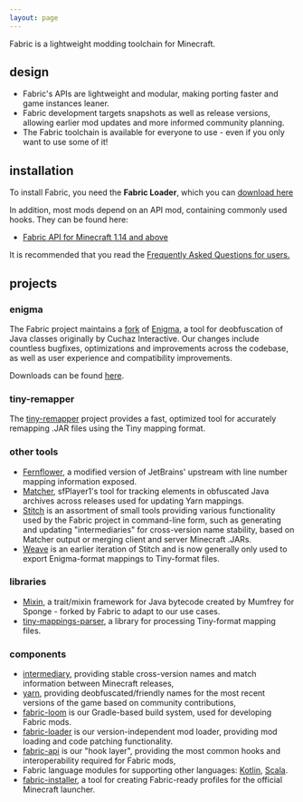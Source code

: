 ```yaml
---
layout: page
---
```

Fabric is a lightweight modding toolchain for Minecraft.

## design

* Fabric's APIs are lightweight and modular, making porting faster and game instances leaner.
* Fabric development targets snapshots as well as release versions, allowing earlier mod updates and more informed community planning.
* The Fabric toolchain is available for everyone to use - even if you only want to use some of it!

## installation

To install Fabric, you need the **Fabric Loader**, which you can <a class="page-link page-link-download" href="/use">download here</a>

In addition, most mods depend on an API mod, containing commonly used hooks. They can be found here:

* [Fabric API for Minecraft 1.14 and above](https://minecraft.curseforge.com/projects/fabric/files)

It is recommended that you read the <a href="https://fabricmc.net/wiki/faq:user">Frequently Asked Questions for users.</a> 

## projects

### enigma

The Fabric project maintains a [fork](https://github.com/FabricMC/Enigma) of [Enigma](https://www.cuchazinteractive.com/enigma/), a tool
for deobfuscation of Java classes originally by Cuchaz Interactive. Our changes include countless
bugfixes, optimizations and improvements across the codebase, as well as user experience and compatibility
improvements.

Downloads can be found [here](https://maven.fabricmc.net/cuchaz/enigma/).

### tiny-remapper

The [tiny-remapper](https://github.com/FabricMC/tiny-remapper) project provides a fast, optimized tool for accurately remapping .JAR files
using the Tiny mapping format.

### other tools

* [Fernflower](https://github.com/FabricMC/intellij-fernflower), a modified version of JetBrains' upstream with line number mapping information exposed.
* [Matcher](https://github.com/sfPlayer1/Matcher/), sfPlayer1's tool for tracking elements in obfuscated Java archives across releases used for updating Yarn mappings.
* [Stitch](https://github.com/FabricMC/stitch) is an assortment of small tools providing various functionality used by the Fabric project in command-line form, such as
generating and updating "intermediaries" for cross-version name stability, based on Matcher output or merging client and server Minecraft .JARs.
* [Weave](https://github.com/FabricMC/weave) is an earlier iteration of Stitch and is now generally only used to export Enigma-format mappings to
Tiny-format files.

### libraries

* [Mixin](https://github.com/FabricMC/Mixin), a trait/mixin framework for Java bytecode created by Mumfrey for Sponge - forked by Fabric to adapt to our use cases.
* [tiny-mappings-parser](https://github.com/FabricMC/tiny-mappings-parser), a library for processing Tiny-format mapping files.

### components

* [intermediary](https://github.com/FabricMC/intermediary), providing stable cross-version names and match information between Minecraft releases,
* [yarn](https://github.com/FabricMC/yarn), providing deobfuscated/friendly names for the most recent versions of the game based on community contributions,
* [fabric-loom](https://github.com/FabricMC/fabric-loom) is our Gradle-based build system, used for developing Fabric mods.
* [fabric-loader](https://github.com/FabricMC/fabric-loader) is our version-independent mod loader, providing mod loading and code patching functionality.
* [fabric-api](https://github.com/FabricMC/fabric) is our "hook layer", providing the most common hooks and interoperability required for Fabric mods,
* Fabric language modules for supporting other languages: [Kotlin](https://github.com/FabricMC/fabric-language-kotlin), [Scala](https://github.com/FabricMC/fabric-language-scala).
* [fabric-installer](https://github.com/FabricMC/fabric-installer), a tool for creating Fabric-ready profiles for the official Minecraft launcher.
